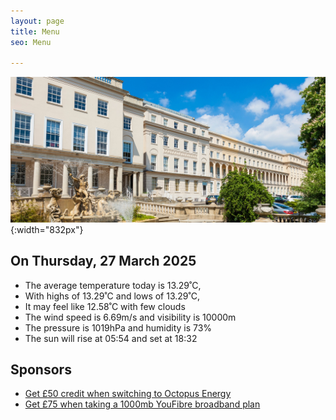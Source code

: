 ```yaml
---
layout: page
title: Menu
seo: Menu

---
```


![Logo](/images/logo.jpg){:width="832px"}


<!-- weather_marker starts -->
## On Thursday, 27 March 2025

- The average temperature today is 13.29˚C,
- With highs of 13.29˚C and lows of 13.29˚C,
- It may feel like 12.58˚C with few clouds
- The wind speed is 6.69m/s and visibility is 10000m
- The pressure is 1019hPa and humidity is 73%
- The sun will rise at 05:54 and set at 18:32

<!-- weather_marker ends -->


## Sponsors

- [Get £50 credit when switching to Octopus Energy](https://bit.ly/3oD1nnS)
- [Get £75 when taking a 1000mb YouFibre broadband plan](https://aklam.io/91zWhU?)

